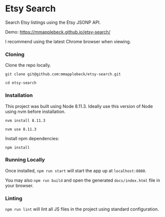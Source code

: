 # Etsy Search #

Search Etsy listings using the Etsy JSONP API.

Demo: https://mmapplebeck.github.io/etsy-search/

I recommend using the latest Chrome browser when viewing.

### Cloning ###

Clone the repo locally.

```git clone git@github.com:mmapplebeck/etsy-search.git```

```cd etsy-search```


### Installation ###

This project was built using Node 8.11.3. Ideally use this version of Node using nvm before installation.

```nvm install 8.11.3```

```nvm use 8.11.3```

Install npm dependencies:

`npm install`

### Running Locally ###

Once installed, `npm run start` will start the app up at `localhost:8080`.

You may also `npm run build` and open the generated `docs/index.html` file in your browser.

### Linting ###

`npm run lint` will lint all JS files in the project using standard configuration.
